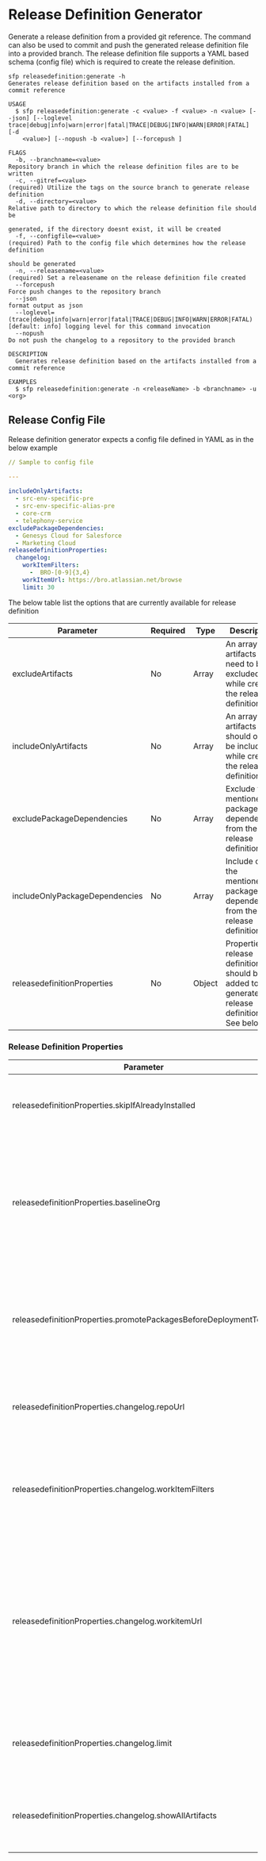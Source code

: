 # Release Definition Generator

Generate a release definition from a provided git reference. The command can also be used to commit and push the generated release definition file into a provided branch. The release definition file supports a YAML based schema (config file) which is required to create the release definition.

```
sfp releasedefinition:generate -h
Generates release definition based on the artifacts installed from a commit reference

USAGE
  $ sfp releasedefinition:generate -c <value> -f <value> -n <value> [--json] [--loglevel trace|debug|info|warn|error|fatal|TRACE|DEBUG|INFO|WARN|ERROR|FATAL] [-d
    <value>] [--nopush -b <value>] [--forcepush ]

FLAGS
  -b, --branchname=<value>                                                          Repository branch in which the release definition files are to be written
  -c, --gitref=<value>                                                              (required) Utilize the tags on the source branch to generate release definition
  -d, --directory=<value>                                                           Relative path to directory to which the release definition file should be
                                                                                    generated, if the directory doesnt exist, it will be created
  -f, --configfile=<value>                                                          (required) Path to the config file which determines how the release definition
                                                                                    should be generated
  -n, --releasename=<value>                                                         (required) Set a releasename on the release definition file created
  --forcepush                                                                       Force push changes to the repository branch
  --json                                                                            format output as json
  --loglevel=(trace|debug|info|warn|error|fatal|TRACE|DEBUG|INFO|WARN|ERROR|FATAL)  [default: info] logging level for this command invocation
  --nopush                                                                          Do not push the changelog to a repository to the provided branch

DESCRIPTION
  Generates release definition based on the artifacts installed from a commit reference

EXAMPLES
  $ sfp releasedefinition:generate -n <releaseName> -b <branchname> -u <org>
```

## Release Config File

Release definition generator expects a config file defined in YAML as in the below example

```yaml
// Sample to config file

---
​
includeOnlyArtifacts:
  - src-env-specific-pre
  - src-env-specific-alias-pre
  - core-crm
  - telephony-service
excludePackageDependencies:
  - Genesys Cloud for Salesforce
  - Marketing Cloud
releasedefinitionProperties:
  changelog:
    workItemFilters:
      -  BRO-[0-9]{3,4}
    workItemUrl: https://bro.atlassian.net/browse
    limit: 30

```

The below table list the options that are currently available for release definition

| Parameter                      | Required | Type   | Description                                                                                          |
| ------------------------------ | -------- | ------ | ---------------------------------------------------------------------------------------------------- |
| excludeArtifacts               | No       | Array  | An array of artifacts that need to be excluded while creating the release definition                 |
| includeOnlyArtifacts           | No       | Array  | An array of artifacts that should only be included while creating the release definition             |
| excludePackageDependencies     | No       | Array  | Exclude the mentioned package dependencies from the release definition                               |
| includeOnlyPackageDependencies | No       | Array  | Include only the mentioned package dependencies from the release definition                          |
| releasedefinitionProperties    | No       | Object | Properties of release definition that should be added to the generated release definition. See below |

### Release Definition Properties

| Parameter                                                        | Required | Type    | Description                                                                                                                                                    |
| ---------------------------------------------------------------- | -------- | ------- | -------------------------------------------------------------------------------------------------------------------------------------------------------------- |
| releasedefinitionProperties.skipIfAlreadyInstalled               | No       | boolean | Skip installation of artifact if it's already installed in target org                                                                                          |
| releasedefinitionProperties.baselineOrg                          | No       | string  | The org used to decide whether to to skip installation of an artifact. Defaults to the target org when not provided                                            |
| releasedefinitionProperties.promotePackagesBeforeDeploymentToOrg | No       | string  | Promote packages before they are installed into an org that matches alias of the org                                                                           |
| releasedefinitionProperties.changelog.repoUrl                    | No       | Prop    | The URL of the version control system to push changelog files                                                                                                  |
| releasedefinitionProperties.changelog.workItemFilters            | No       | Prop    | An array of regular expression used to identify work items in your commit messages                                                                             |
| releasedefinitionProperties.changelog.workitemUrl                | No       | Prop    | The generic URL of work items, to which to append work item codes. Allows easy redirection to user stories by clicking on the work-item link in the changelog. |
| releasedefinitionProperties.changelog.limit                      | No       | Prop    | Limit the number of releases to display in the changelog markdown                                                                                              |
| releasedefinitionProperties.changelog.showAllArtifacts           | No       | Prop    | Whether to show artifacts that haven't changed between releases                                                                                                |

##
